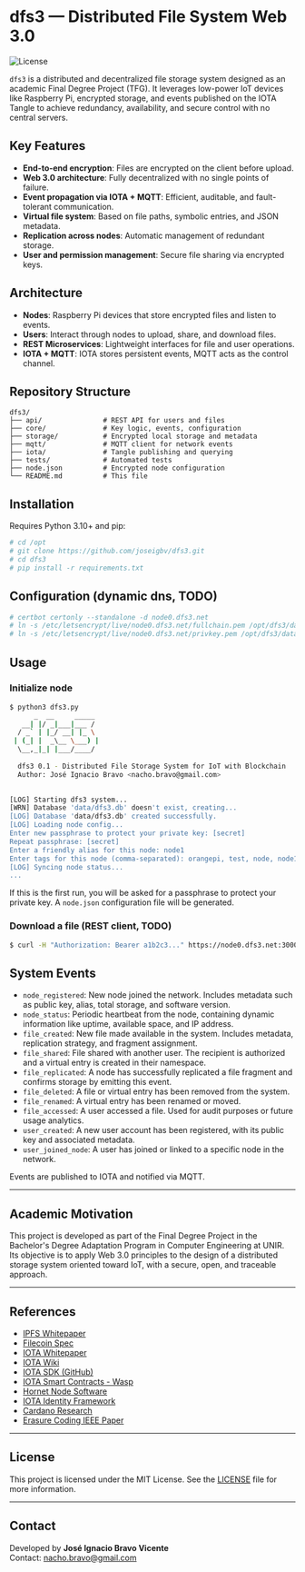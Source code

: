 # dfs3 — Distributed File System Web 3.0

![License](https://img.shields.io/badge/license-MIT-blue.svg)

`dfs3` is a distributed and decentralized file storage system designed as an academic Final Degree Project (TFG). It leverages low-power IoT devices like Raspberry Pi, encrypted storage, and events published on the IOTA Tangle to achieve redundancy, availability, and secure control with no central servers.

## Key Features

- **End-to-end encryption**: Files are encrypted on the client before upload.
- **Web 3.0 architecture**: Fully decentralized with no single points of failure.
- **Event propagation via IOTA + MQTT**: Efficient, auditable, and fault-tolerant communication.
- **Virtual file system**: Based on file paths, symbolic entries, and JSON metadata.
- **Replication across nodes**: Automatic management of redundant storage.
- **User and permission management**: Secure file sharing via encrypted keys.

## Architecture

- **Nodes**: Raspberry Pi devices that store encrypted files and listen to events.
- **Users**: Interact through nodes to upload, share, and download files.
- **REST Microservices**: Lightweight interfaces for file and user operations.
- **IOTA + MQTT**: IOTA stores persistent events, MQTT acts as the control channel.

## Repository Structure

```
dfs3/
├── api/               # REST API for users and files
├── core/              # Key logic, events, configuration
├── storage/           # Encrypted local storage and metadata
├── mqtt/              # MQTT client for network events
├── iota/              # Tangle publishing and querying
├── tests/             # Automated tests
├── node.json          # Encrypted node configuration
└── README.md          # This file
```

## Installation

Requires Python 3.10+ and pip:

```bash
# cd /opt
# git clone https://github.com/joseigbv/dfs3.git
# cd dfs3
# pip install -r requirements.txt
```

## Configuration (dynamic dns, TODO)

```bash
# certbot certonly --standalone -d node0.dfs3.net
# ln -s /etc/letsencrypt/live/node0.dfs3.net/fullchain.pem /opt/dfs3/data/
# ln -s /etc/letsencrypt/live/node0.dfs3.net/privkey.pem /opt/dfs3/data/
```

## Usage

### Initialize node

```bash
$ python3 dfs3.py
      _  __     _____ 
   __| |/ _|___|___ / 
  / _` | |_/ __| |_ \ 
 | (_| |  _\__ \___) |
  \__,_|_| |___/____/ 
                             
  dfs3 0.1 - Distributed File Storage System for IoT with Blockchain
  Author: José Ignacio Bravo <nacho.bravo@gmail.com>

  
[LOG] Starting dfs3 system...
[WRN] Database 'data/dfs3.db' doesn't exist, creating...
[LOG] Database 'data/dfs3.db' created successfully.
[LOG] Loading node config...
Enter new passphrase to protect your private key: [secret]
Repeat passphrase: [secret]
Enter a friendly alias for this node: node1
Enter tags for this node (comma-separated): orangepi, test, node, node1
[LOG] Syncing node status...
...
```

If this is the first run, you will be asked for a passphrase to protect your private key. A `node.json` configuration file will be generated.

### Download a file (REST client, TODO)

```bash
$ curl -H "Authorization: Bearer a1b2c3..." https://node0.dfs3.net:3000/api/v1/files/test.txt
```

## System Events

- `node_registered`: New node joined the network. Includes metadata such as public key, alias, total storage, and software version.
- `node_status`: Periodic heartbeat from the node, containing dynamic information like uptime, available space, and IP address.
- `file_created`: New file made available in the system. Includes metadata, replication strategy, and fragment assignment.
- `file_shared`: File shared with another user. The recipient is authorized and a virtual entry is created in their namespace.
- `file_replicated`: A node has successfully replicated a file fragment and confirms storage by emitting this event.
- `file_deleted`: A file or virtual entry has been removed from the system.
- `file_renamed`: A virtual entry has been renamed or moved.
- `file_accessed`: A user accessed a file. Used for audit purposes or future usage analytics.
- `user_created`: A new user account has been registered, with its public key and associated metadata.
- `user_joined_node`: A user has joined or linked to a specific node in the network.

Events are published to IOTA and notified via MQTT.

---

## Academic Motivation

This project is developed as part of the Final Degree Project in the Bachelor's Degree Adaptation Program in Computer Engineering at UNIR. Its objective is to apply Web 3.0 principles to the design of a distributed storage system oriented toward IoT, with a secure, open, and traceable approach.

---

## References

- [IPFS Whitepaper](https://ipfs.io/ipfs/Qm.../whitepaper.pdf)
- [Filecoin Spec](https://spec.filecoin.io)
- [IOTA Whitepaper](https://files.iota.org/papers/whitepaper.pdf)
- [IOTA Wiki](https://wiki.iota.org)
- [IOTA SDK (GitHub)](https://github.com/iotaledger/iota-sdk)
- [IOTA Smart Contracts - Wasp](https://wiki.iota.org/smart-contracts/overview/)
- [Hornet Node Software](https://github.com/iotaledger/hornet)
- [IOTA Identity Framework](https://wiki.iota.org/identity/overview/)
- [Cardano Research](https://iohk.io/en/research/)
- [Erasure Coding IEEE Paper](https://doi.org/10.1109/TIT.2010.2054295)

---

## License

This project is licensed under the MIT License. See the [LICENSE](LICENSE) file for more information.

---

## Contact

Developed by **José Ignacio Bravo Vicente**  
Contact: [nacho.bravo@gmail.com](mailto:nacho.bravo@gmail.com)

